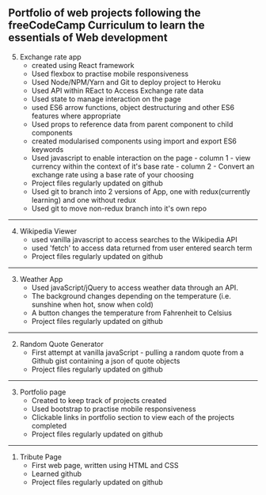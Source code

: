 ## Portfolio of web projects following the freeCodeCamp Curriculum to learn the essentials of Web development

5. Exchange rate app
    - created using React framework
    - Used flexbox to practise mobile responsiveness
    - Used Node/NPM/Yarn and Git to deploy project to Heroku 
    - Used API within REact to Access Exchange rate data
    - Used state to manage interaction on the page
    - used ES6 arrow functions, object destructuring and other ES6 features where appropriate
    - Used props to reference data from parent component to child components
    - created modularised components using import and export ES6 keywords
    - Used javascript to enable interaction on the page 
          - column 1 - view currency within the context of it's base rate
          - column 2 - Convert an exchange rate using a base rate of your choosing
    - Project files regularly updated on github
    - Used git to branch into 2 versions of App, one with redux(currently learning) and one without redux
    - Used git to move non-redux branch into it's own repo
---
4. Wikipedia Viewer
    - used vanilla javascript to access searches to the Wikipedia API
    - used 'fetch' to access data returned from user entered search term
    - Project files regularly updated on github
---
3. Weather App 
    - Used javaScript/jQuery to access weather data through an API. 
    - The background changes depending on the temperature (i.e. sunshine when hot, snow when cold)
    - A button changes the temperature from Fahrenheit to Celsius
    - Project files regularly updated on github
---
2. Random Quote Generator 
    - First attempt at vanilla javaScript - pulling a random quote from a Github gist containing a json of quote objects
    - Project files regularly updated on github
---
3. Portfolio page
    - Created to keep track of projects created
    - Used bootstrap to practise mobile responsiveness
    - Clickable links in portfolio section to view each of the projects completed
    - Project files regularly updated on github
---
1. Tribute Page 
    - First web page, written using HTML and CSS
    - Learned github
    - Project files regularly updated on github





